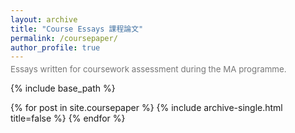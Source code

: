 ```yaml
---
layout: archive
title: "Course Essays 課程論文"
permalink: /coursepaper/
author_profile: true
---
```


<p style="color:#777; font-size:0.95em; margin-top:-10px;">
Essays written for coursework assessment during the MA programme.
</p>

{% include base_path %}

{% for post in site.coursepaper %}
  {% include archive-single.html title=false %}
{% endfor %}

